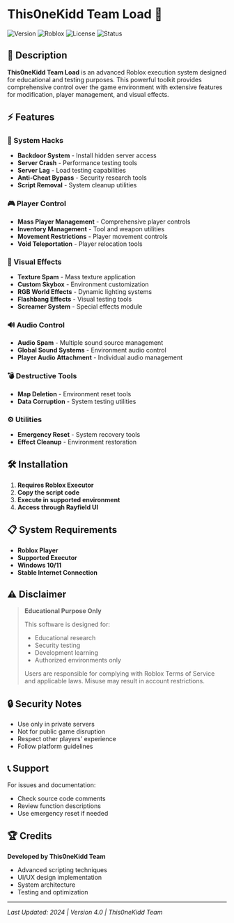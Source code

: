 # This0neKidd Team Load 🚀

![Version](https://img.shields.io/badge/Version-4.0-blue)
![Roblox](https://img.shields.io/badge/Roblox-Scripting-red)
![License](https://img.shields.io/badge/License-Elite%20License-green)
![Status](https://img.shields.io/badge/Status-Active-brightgreen)

## 📖 Description

**This0neKidd Team Load** is an advanced Roblox execution system designed for educational and testing purposes. This powerful toolkit provides comprehensive control over the game environment with extensive features for modification, player management, and visual effects.

## ⚡ Features

### 🔧 System Hacks
- **Backdoor System** - Install hidden server access
- **Server Crash** - Performance testing tools
- **Server Lag** - Load testing capabilities
- **Anti-Cheat Bypass** - Security research tools
- **Script Removal** - System cleanup utilities

### 🎮 Player Control
- **Mass Player Management** - Comprehensive player controls
- **Inventory Management** - Tool and weapon utilities
- **Movement Restrictions** - Player movement controls
- **Void Teleportation** - Player relocation tools

### 🎨 Visual Effects
- **Texture Spam** - Mass texture application
- **Custom Skybox** - Environment customization
- **RGB World Effects** - Dynamic lighting systems
- **Flashbang Effects** - Visual testing tools
- **Screamer System** - Special effects module

### 🔊 Audio Control
- **Audio Spam** - Multiple sound source management
- **Global Sound Systems** - Environment audio control
- **Player Audio Attachment** - Individual audio management

### 💣 Destructive Tools
- **Map Deletion** - Environment reset tools
- **Data Corruption** - System testing utilities

### ⚙️ Utilities
- **Emergency Reset** - System recovery tools
- **Effect Cleanup** - Environment restoration

## 🛠️ Installation

1. **Requires Roblox Executor**
2. **Copy the script code**
3. **Execute in supported environment**
4. **Access through Rayfield UI**

## 📋 System Requirements

- **Roblox Player**
- **Supported Executor**
- **Windows 10/11**
- **Stable Internet Connection**

## ⚠️ Disclaimer

> **Educational Purpose Only**
> 
> This software is designed for:
> - Educational research
> - Security testing
> - Development learning
> - Authorized environments only
>
> Users are responsible for complying with Roblox Terms of Service and applicable laws. Misuse may result in account restrictions.

## 🔒 Security Notes

- Use only in private servers
- Not for public game disruption
- Respect other players' experience
- Follow platform guidelines

## 📞 Support

For issues and documentation:
- Check source code comments
- Review function descriptions
- Use emergency reset if needed

## 🏆 Credits

**Developed by This0neKidd Team**
- Advanced scripting techniques
- UI/UX design implementation
- System architecture
- Testing and optimization

---

*Last Updated: 2024 | Version 4.0 | This0neKidd Team*
